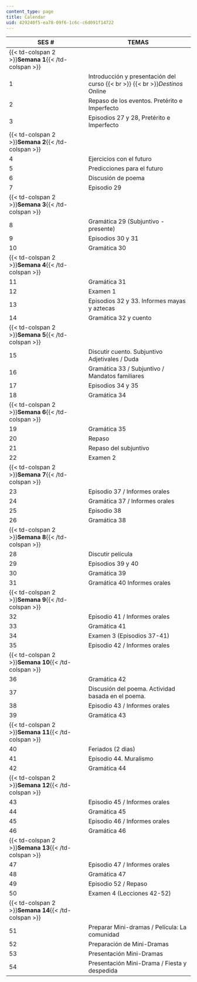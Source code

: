```yaml
---
content_type: page
title: Calendar
uid: 429240f5-ea78-09f6-1c6c-c6d091f14722
---
```


| SES # | TEMAS |
| --- | --- |
| {{< td-colspan 2 >}}**Semana 1**{{< /td-colspan >}} ||
| 1 | Introducción y presentación del curso  {{< br >}}  {{< br >}}_Destinos_ Online |
| 2 | Repaso de los eventos. Pretérito e Imperfecto |
| 3 | Episodios 27 y 28, Pretérito e Imperfecto |
| {{< td-colspan 2 >}}**Semana 2**{{< /td-colspan >}} ||
| 4 | Ejercicios con el futuro |
| 5 | Predicciones para el futuro |
| 6 | Discusión de poema |
| 7 | Episodio 29 |
| {{< td-colspan 2 >}}**Semana 3**{{< /td-colspan >}} ||
| 8 | Gramática 29 (Subjuntivo - presente) |
| 9 | Episodios 30 y 31 |
| 10 | Gramática 30 |
| {{< td-colspan 2 >}}**Semana 4**{{< /td-colspan >}} ||
| 11 | Gramática 31 |
| 12 | Examen 1 |
| 13 | Episodios 32 y 33. Informes mayas y aztecas |
| 14 | Gramática 32 y cuento |
| {{< td-colspan 2 >}}**Semana 5**{{< /td-colspan >}} ||
| 15 | Discutir cuento. Subjuntivo Adjetivales / Duda |
| 16 | Gramática 33 / Subjuntivo / Mandatos familiares |
| 17 | Episodios 34 y 35 |
| 18 | Gramática 34 |
| {{< td-colspan 2 >}}**Semana 6**{{< /td-colspan >}} ||
| 19 | Gramática 35 |
| 20 | Repaso |
| 21 | Repaso del subjuntivo |
| 22 | Examen 2 |
| {{< td-colspan 2 >}}**Semana 7**{{< /td-colspan >}} ||
| 23 | Episodio 37 / Informes orales |
| 24 | Gramática 37 / Informes orales |
| 25 | Episodio 38 |
| 26 | Gramática 38 |
| {{< td-colspan 2 >}}**Semana 8**{{< /td-colspan >}} ||
| 28 | Discutir película |
| 29 | Episodios 39 y 40 |
| 30 | Gramática 39 |
| 31 | Gramática 40 Informes orales |
| {{< td-colspan 2 >}}**Semana 9**{{< /td-colspan >}} ||
| 32 | Episodio 41 / Informes orales |
| 33 | Gramática 41 |
| 34 | Examen 3 (Episodios 37-41) |
| 35 | Episodio 42 / Informes orales |
| {{< td-colspan 2 >}}**Semana 10**{{< /td-colspan >}} ||
| 36 | Gramática 42 |
| 37 | Discusión del poema. Actividad basada en el poema. |
| 38 | Episodio 43 / Informes orales |
| 39 | Gramática 43 |
| {{< td-colspan 2 >}}**Semana 11**{{< /td-colspan >}} ||
| 40 | Feriados (2 dias) |
| 41 | Episodio 44. Muralismo |
| 42 | Gramática 44 |
| {{< td-colspan 2 >}}**Semana 12**{{< /td-colspan >}} ||
| 43 | Episodio 45 / Informes orales |
| 44 | Gramática 45 |
| 45 | Episodio 46 / Informes orales |
| 46 | Gramática 46 |
| {{< td-colspan 2 >}}**Semana 13**{{< /td-colspan >}} ||
| 47 | Episodio 47 / Informes orales |
| 48 | Gramática 47 |
| 49 | Episodio 52 / Repaso |
| 50 | Examen 4 (Lecciones 42-52) |
| {{< td-colspan 2 >}}**Semana 14**{{< /td-colspan >}} ||
| 51 | Preparar Mini-dramas / Película: La comunidad |
| 52 | Preparación de Mini-Dramas |
| 53 | Presentación Mini-Dramas |
| 54 | Presentación Mini-Drama / Fiesta y despedida